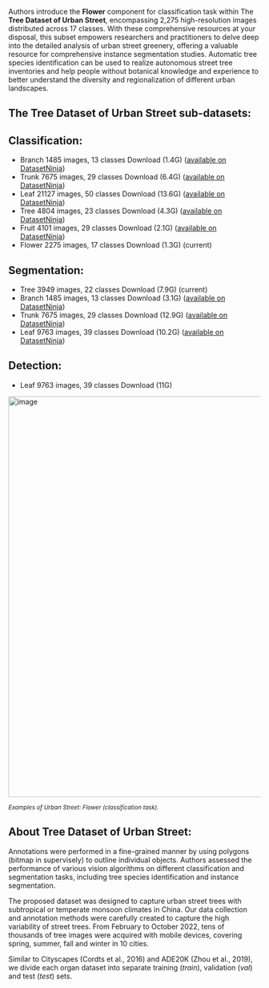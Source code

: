 Authors introduce the **Flower** component for classification task within The **Tree Dataset of Urban Street**, encompassing 2,275 high-resolution images distributed across 17 classes. With these comprehensive resources at your disposal, this subset empowers researchers and practitioners to delve deep into the detailed analysis of urban street greenery, offering a valuable resource for comprehensive instance segmentation studies. Automatic tree species identification can be used to realize autonomous street tree inventories and help people without botanical knowledge and experience to better understand the diversity and regionalization of different urban landscapes.

## The Tree Dataset of Urban Street sub-datasets: 

## Classification:

- Branch 1485 images, 13 classes Download (1.4G) ([available on DatasetNinja](https://datasetninja.com/urban-street-branch))
- Trunk 7675 images, 29 classes Download (6.4G) ([available on DatasetNinja]())
- Leaf 21127 images, 50 classes Download (13.6G) ([available on DatasetNinja]())
- Tree 4804 images, 23 classes Download (4.3G) ([available on DatasetNinja]())
- Fruit 4101 images, 29 classes Download (2.1G) ([available on DatasetNinja]())
- Flower 2275 images, 17 classes Download (1.3G) (current)

## Segmentation:

- Tree 3949 images, 22 classes Download (7.9G) (current)
- Branch 1485 images, 13 classes Download (3.1G) ([available on DatasetNinja]())
- Trunk 7675 images, 29 classes Download (12.9G) ([available on DatasetNinja]())
- Leaf 9763 images, 39 classes Download (10.2G) ([available on DatasetNinja]())

## Detection:

- Leaf 9763 images, 39 classes Download (11G)

<img src="https://ytt917251944.github.io/dataset_jekyll/assets/img/class/classification-flower.png" alt="image" width="800">

<span style="font-size: smaller; font-style: italic;">Examples of Urban Street: Flower (classification task).</span>

## About Tree Dataset of Urban Street: 

Annotations were performed in a fine-grained manner by using polygons (bitmap in supervisely) to outline individual objects. Authors assessed the performance of various vision algorithms on different classification and segmentation tasks, including tree species identification and instance segmentation. 

The proposed dataset was designed to capture urban street trees with subtropical or temperate monsoon climates in China. Our data collection and annotation methods were carefully created to capture the high variability of street trees. From February to October 2022, tens of thousands of tree images were acquired with mobile devices, covering spring, summer, fall and winter in 10 cities.

Similar to Cityscapes (Cordts et al., 2016) and ADE20K (Zhou et al., 2019), we divide each organ dataset into separate training (*train*), validation (*val*) and test (*test*) sets. 